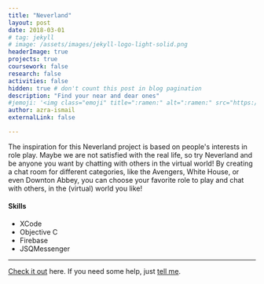 ```yaml
---
title: "Neverland"
layout: post
date: 2018-03-01
# tag: jekyll
# image: /assets/images/jekyll-logo-light-solid.png
headerImage: true
projects: true
coursework: false
research: false
activities: false
hidden: true # don't count this post in blog pagination
description: "Find your near and dear ones"
#jemoji: '<img class="emoji" title=":ramen:" alt=":ramen:" src="https://assets.github.com/images/icons/emoji/unicode/1f35c.png" height="20" width="20" align="absmiddle">'
author: azra-ismail
externalLink: false

---
```


The inspiration for this Neverland project is based on people's interests in role play. Maybe we are not satisfied with the real life, so try Neverland and be anyone you want by chatting with others in the virtual world! By creating a chat room for different categories, like the Avengers, White House, or even Downton Abbey, you can choose your favorite role to play and chat with others, in the (virtual) world you like!

#### Skills

- XCode
- Objective C
- Firebase
- JSQMessenger

---

[Check it out](https://github.com/sophiasun0515/Neverland) here.
If you need some help, just [tell me](https://github.com/sophiasun0515/sophiasun0515.github.io/issues).
